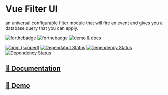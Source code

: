 # Vue Filter UI

an universal configurable filter module that will fire an event
and gives you a database query that you can apply.

![forthebadge](https://forthebadge.com/images/badges/made-with-vue.svg)
![forthebadge](https://forthebadge.com/images/badges/built-with-love.svg)
[![demo & docs](https://forthebadge.com/images/badges/check-it-out.svg)](https://docs.vue-filter-ui.surge.sh/0-Demo.html)

[![npm (scoped)](https://img.shields.io/npm/v/vue-filter-ui?color=brightgreen)](https://www.npmjs.com/package/@adrianjost/vue-filter-ui)
[![Dependabot Status](https://api.dependabot.com/badges/status?host=github&repo=adrianjost/vue-filter-ui)](https://dependabot.com)
[![Dependency Status](https://david-dm.org/adrianjost/vue-filter-ui.svg)](https://david-dm.org/adrianjost/vue-filter-ui) [![Dependency Status](https://david-dm.org/adrianjost/vue-filter-ui/dev-status.svg)](https://david-dm.org/adrianjost/vue-filter-ui?type=dev)

## [📖 Documentation](http://docs.vue-filter-ui.surge.sh)
## [🎪 Demo](http://docs.vue-filter-ui.surge.sh/0-Demo.html)
